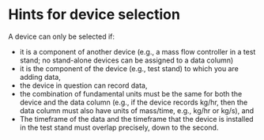 # Hints for device selection

A device can only be selected if:

- it is a component of another device (e.g., a mass flow controller in a test stand; no stand-alone devices can be assigned to a data column)
- it is the component of the device (e.g., test stand) to which you are adding data,
- the device in question can record data,
- the combination of fundamental units must be the same for both the device and the data column (e.g., if the device records kg/hr, then the data column must also have units of mass/time, e.g., kg/hr or kg/s), and
- The timeframe of the data and the timeframe that the device is installed in the test stand must overlap precisely, down to the second.
